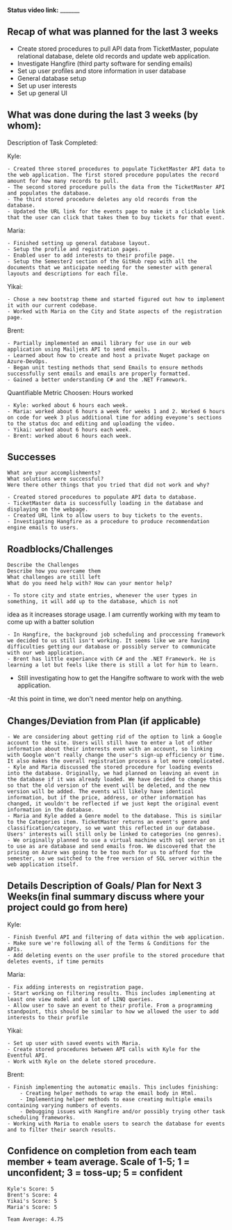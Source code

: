 <b>Status video link:</b> _______

## Recap of what was planned for the last 3 weeks
- Create stored procedures to pull API data from TicketMaster, populate relational database, delete old records and update web application.
- Investigate Hangfire (third party software for sending emails)
- Set up user profiles and store information in user database
- General database setup
- Set up user interests
- Set up general UI

## What was done during the last 3 weeks (by whom):

Description of Task Completed:

Kyle: 

    - Created three stored procedures to populate TicketMaster API data to the web application. The first stored procedure populates the record amount for how many records to pull.
    - The second stored procedure pulls the data from the TicketMaster API and populates the database.
    - The third stored procedure deletes any old records from the database.
    - Updated the URL link for the events page to make it a clickable link that the user can click that takes them to buy tickets for that event.
Maria:


    - Finished setting up general database layout.
    - Setup the profile and registration pages.
    - Enabled user to add interests to their profile page.
    - Setup the Semester2 section of the GitHub repo with all the documents that we anticipate needing for the semester with general layouts and descriptions for each file.
Yikai:

    - Chose a new bootstrap theme and started figured out how to implement it with our current codebase.
    - Worked with Maria on the City and State aspects of the registration page.
Brent: 

    - Partially implemented an email library for use in our web application using Mailjets API to send emails.
	- Learned about how to create and host a private Nuget package on Azure-DevOps.
	- Began unit testing methods that send Emails to ensure methods successfully sent emails and emails are properly formatted.
	- Gained a better understanding C# and the .NET Framework.
	
Quantifiable  Metric Choosen: Hours worked

    - Kyle: worked about 6 hours each week.
    - Maria: worked about 6 hours a week for weeks 1 and 2. Worked 6 hours on code for week 3 plus additional time for adding eveyone's sections to the status doc and editing and uploading the video.
    - Yikai: worked about 6 hours each week.
    - Brent: worked about 6 hours each week.
    
## Successes        

    What are your accomplishments?
    What solutions were successful?
    Were there other things that you tried that did not work and why?

    - Created stored procedures to populate API data to database.
    - TicketMaster data is successfully loading in the database and displaying on the webpage.
    - Created URL link to allow users to buy tickets to the events.
    - Investigating Hangfire as a procedure to produce recommendation engine emails to users.

## Roadblocks/Challenges
 
    Describe the Challenges
    Describe how you overcame them
    What challenges are still left
    What do you need help with? How can your mentor help?

    - To store city and state entries, whenever the user types in something, it will add up to the database, which is not 
idea as it increases storage usage. I am currently working with my team to come up with a batter solution

	- In Hangfire, the background job scheduling and proccessing framework we decided to us still isn't working. It seems like we are having difficulties getting our database or possibly server to communicate with our web application. 
	- Brent has little experiance with C# and the .NET Framework. He is learning a lot but feels like there is still a lot for him to learn.
- Still investigating how to get the Hangifre software to work with the web application.

-At this point in time, we don't need mentor help on anything.
    

## Changes/Deviation from Plan (if applicable)
 
    - We are considering about getting rid of the option to link a Google account to the site. Users will still have to enter a lot of other information about their interests even with an account, so linking with Google won't really change the user's sign-up efficiency or time. It also makes the overall registration process a lot more complicated.
    - Kyle and Maria discussed the stored procedure for loading events into the database. Originally, we had planned on leaving an event in the database if it was already loaded. We have decided to change this so that the old version of the event will be deleted, and the new version will be added. The events will likely have identical information, but if the price, address, or other information has changed, it wouldn't be reflected if we just kept the original event information in the database.
    - Maria and Kyle added a Genre model to the database. This is similar to the Categories item. TicketMaster returns an event's genre and classification/category, so we want this reflected in our database. Users' interests will still only be linked to categories (no genres).
    - We originally planned to use a virtual machine with sql server on it to use as are database and send emails from. We discovered that the pricing on Azure was going to be too much for us to afford for the semester, so we switched to the free version of SQL server within the web application itself.


## Details Description of Goals/ Plan for Next 3 Weeks(in final summary discuss where your project could go from here)

Kyle:

    - Finish Evenful API and filtering of data within the web application.
    - Make sure we're following all of the Terms & Conditions for the APIs.
    - Add deleting events on the user profile to the stored procedure that deletes events, if time permits
Maria:

    - Fix adding interests on registration page.
    - Start working on filtering results. This includes implementing at least one view model and a lot of LINQ queries.
    - Allow user to save an event to their profile. From a programming standpoint, this should be similar to how we allowed the user to add interests to their profile
    
Yikai:

    - Set up user with saved events with Maria.
    - Create stored procedures between API calls with Kyle for the Eventful API.
    - Work with Kyle on the delete stored procedure.
Brent:
    
    - Finish implementing the automatic emails. This includes finishing:
		- Creating helper methods to wrap the email body in Html.
		- Implementing helper methods to ease creating multiple emails containing varying numbers of events.
		- Debugging issues with Hangfire and/or possibly trying other task scheduling frameworks.
	- Working with Maria to enable users to search the database for events and to filter their search results.


## Confidence on completion from each team member + team average. Scale of 1-5; 1 = unconfident;  3 = toss-up; 5 = confident

    Kyle's Score: 5
    Brent's Score: 4
    Yikai's Score: 5
    Maria's Score: 5

    Team Average: 4.75
